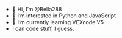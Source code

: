 - 👋 Hi, I’m @Bella288
- 👀 I’m interested in Python and JavaScript
- 🌱 I’m currently learning VEXcode V5
-  I can code stuff, I guess.
<!---
Bella288/Bella288 is a ✨ special ✨ repository because its `README.md` (this file) appears on your GitHub profile.
You can click the Preview link to take a look at your changes.
--->
